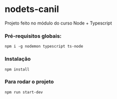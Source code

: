 # nodets-canil
Projeto feito no módulo do curso Node + Typescript
### Pré-requisitos globais:
`npm i -g nodemon typescript ts-node`

### Instalação
`npm install`

### Para rodar o projeto
`npm run start-dev`
